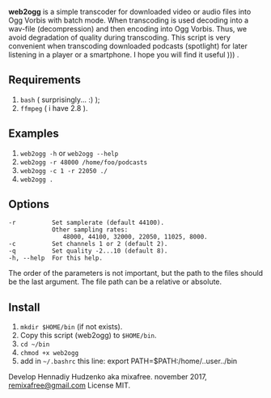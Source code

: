**web2ogg** is a simple transcoder for downloaded video or audio files into Ogg Vorbis with batch mode.
When transcoding is used decoding into a wav-file (decompression) and then encoding into Ogg Vorbis.
Thus, we avoid degradation of quality during transcoding.
This script is very convenient when transcoding downloaded podcasts (spotlight) for later listening in a player or a smartphone.
I hope you will find it useful ))) .

Requirements
-------------

   1. `bash`   ( surprisingly... :) );
   2. `ffmpeg` ( i have 2.8 ).

Examples
---------

   1. `web2ogg -h` or `web2ogg --help`
   2. `web2ogg -r 48000 /home/foo/podcasts`
   3. `web2ogg -c 1 -r 22050 ./`
   4. `web2ogg .`

Options
--------
    -r          Set samplerate (default 44100).
                Other sampling rates:
                   48000, 44100, 32000, 22050, 11025, 8000.
    -c          Set channels 1 or 2 (default 2).
    -q          Set quality -2...10 (default 8).
    -h, --help  For this help.

The order of the parameters is not important, but the path to the files should be the last argument.
The file path can be a relative or absolute.

Install
--------
   1. `mkdir $HOME/bin` (if not exists).
   2. Copy this script (web2ogg) to `$HOME/bin`.
   3. `cd ~/bin`
   4. `chmod +x web2ogg`
   5. add in `~/.bashrc` this line:
          export PATH=$PATH:/home/..user../bin

Develop Hennadiy Hudzenko aka mixafree.
november 2017, remixafree@gmail.com
License MIT.
